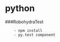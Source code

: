 # python
###RobohydraTest
```	- cd /RobohydraTest/tests 
    - npm install
    - py.test component	
```
	